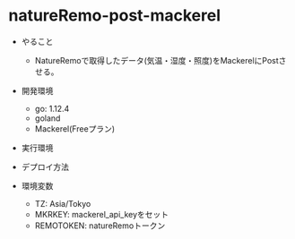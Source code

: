 # natureRemo-post-mackerel

- やること
  - NatureRemoで取得したデータ(気温・湿度・照度)をMackerelにPostさせる。

- 開発環境
  - go: 1.12.4
  - goland
  - Mackerel(Freeプラン)

- 実行環境

- デプロイ方法

- 環境変数
  - TZ: Asia/Tokyo
  - MKRKEY: mackerel_api_keyをセット
  - REMOTOKEN: natureRemoトークン
